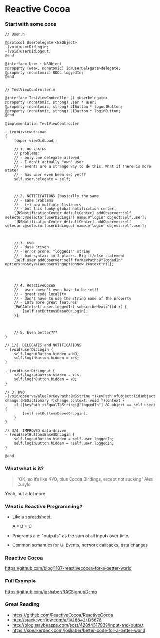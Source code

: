 Reactive Cocoa
==============

### Start with some code

    // User.h

    @protocol UserDelegate <NSObject>
    -(void)userDidLogin;
    -(void)userDidLogout;
    @end

    @interface User : NSObject
    @property (weak, nonatomic) id<UserDelegate>delegate;
    @property (nonatomic) BOOL loggedIn;
    @end


    // TestViewController.m

    @interface TestViewController () <UserDelegate>
    @property (nonatomic, strong) User * user;
    @property (nonatomic, strong) UIButton * logoutButton;
    @property (nonatomic, strong) UIButton * loginButton;
    @end

    @implementation TestViewController

    - (void)viewDidLoad
    {
        [super viewDidLoad];

        // 1. DELEGATES
        // problems:
        // - only one delegate allowed
        // - I don't actually "own" user
        // - events are a strange way to do this. What if there is more state?
        // - has user even been set yet??
        self.user.delegate = self;
        
        
        
        // 2. NOTIFICATIONS (basically the same
        // - same problems
        // - (+) now multiple listeners
        // - but this funky global notification center.
        [[NSNotificationCenter defaultCenter] addObserver:self selector:@selector(userDidLogin) name:@"login" object:self.user];
        [[NSNotificationCenter defaultCenter] addObserver:self selector:@selector(userDidLogut) name:@"login" object:self.user];
        
        
        
        // 3. KVO
        // - data driven
        // - error prone: "loggedIn" string
        // - bad syntax: in 3 places. Big if/else statement
        [self.user addObserver:self forKeyPath:@"loggedIn" options:NSKeyValueObservingOptionNew context:nil];
        
        
        
        
        // 4. ReactiveCocoa
        // - user doesn't even have to be set!!
        // - great code locality
        // - don't have to use the string name of the property
        // - LOTS more great features
        [RACAble(self.user.loggedIn) subscribeNext:^(id x) {
            [self setButtonsBasedOnLogin];
        }];



        // 5. Even better???
    }

    // 1/2. DELEGATES and NOTIFICATIONS
    - (void)userDidLogin {
        self.logoutButton.hidden = NO;
        self.loginButton.hidden = YES;
    }

    - (void)userDidLogout {
        self.logoutButton.hidden = YES;
        self.loginButton.hidden = NO;
    }

    // 3. KVO
    -(void)observeValueForKeyPath:(NSString *)keyPath ofObject:(id)object change:(NSDictionary *)change context:(void *)context {
        if ([keyPath isEqualToString:@"loggedIn"] && object == self.user) {
            [self setButtonsBasedOnLogin];
        }
    }    

    // 3/4. IMPROVED data-driven
    - (void)setButtonsBasedOnLogin {
        self.logoutButton.hidden = self.user.loggedIn;
        self.loginButton.hidden = !self.user.loggedIn;
    }

    @end


### What what is it?

> "OK, so it’s like KVO, plus Cocoa Bindings, except not sucking" 
> Alex Curylo

Yeah, but a lot more.


### What is Reactive Programming?

* Like a spreadsheet.

    A = B + C

* Programs are: "outputs" as the sum of all inputs over time. 

* Common semantics for UI Events, network callbacks, data changes

### Reactive Cocoa

https://github.com/blog/1107-reactivecocoa-for-a-better-world

### Full Example

https://github.com/joshaber/RACSignupDemo

### Great Reading

* https://github.com/ReactiveCocoa/ReactiveCocoa
* http://stackoverflow.com/a/1028642/105678
* http://blog.maybeapps.com/post/42894317939/input-and-output
* https://speakerdeck.com/joshaber/better-code-for-a-better-world

